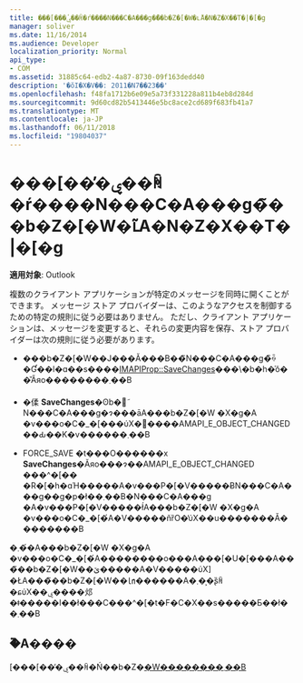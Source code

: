 ```yaml
---
title: ���[���̕ۑ��ꏊ�ŕ����N���C�A���g�̃��b�Z�[�W�ւ̃A�N�Z�X��T�|�[�g
manager: soliver
ms.date: 11/16/2014
ms.audience: Developer
localization_priority: Normal
api_type:
- COM
ms.assetid: 31885c64-edb2-4a87-8730-09f163dedd40
description: '�ŏI�X�V��: 2011�N7��23��'
ms.openlocfilehash: f48fa1712b6e09e5a73f331228a811b4eb8d284d
ms.sourcegitcommit: 9d60cd82b5413446e5bc8ace2cd689f683fb41a7
ms.translationtype: MT
ms.contentlocale: ja-JP
ms.lasthandoff: 06/11/2018
ms.locfileid: "19804037"
---
```

# <a name="supporting-multiple-client-access-to-messages-in-message-stores"></a>���[���̕ۑ��ꏊ�ŕ����N���C�A���g�̃��b�Z�[�W�ւ̃A�N�Z�X��T�|�[�g

  
  
**適用対象**: Outlook 
  
複数のクライアント アプリケーションが特定のメッセージを同時に開くことができます。 メッセージ ストア プロバイダーは、このようなアクセスを制御するための特定の規則に従う必要はありません。 ただし、クライアント アプリケーションは、メッセージを変更すると、それらの変更内容を保存、ストア プロバイダーは次の規則に従う必要があります。
  
- ���b�Z�[�W��J���Ă���B��̃N���C�A���g�̏ꍇ�Ɠ��l�ɑ��s����[IMAPIProp::SaveChanges](imapiprop-savechanges.md)���\�b�h�̍ŏ��̌Ăяo��������܂��B 
    
- �㑱 **SaveChanges**�ʘb�𑼂̃N���C�A���g�ɂ���āA���b�Z�[�W �X�g�A �v���o�C�_�[���ύX�𖳎����AMAPI_E_OBJECT_CHANGED ��Ԃ��K�v������܂��B 
    
- FORCE_SAVE �t���O������x **SaveChanges**�Ăяo���ɂ��AMAPI_E_OBJECT_CHANGED ���^�[�� �R�[�h�ɑΉ�����A�v���P�[�V�����ɃN���C�A���g��g�p�ł��܂��B�N���C�A���g �A�v���P�[�V�����ł́A���b�Z�[�W �X�g�A �v���o�C�_�[�́A�V�����ňȑO�̕ύX��u�������Ă��������B 
    
�܂��́A���b�Z�[�W �X�g�A �v���o�C�_�[�́A��������o���A���[�U�[���A���̃��b�Z�[�W��ێ�����A�V�����ύX] �ŁA���̃��b�Z�[�W��㏑������A�܂��͕ʂ̏ꏊ�ɕύX��ۑ����邩�ǂ�����I��ł���C���^�[�t�F�C�X��s�����Ƃ��ł��܂��B
  
## <a name="see-also"></a>�֘A����



[���[���̕ۑ��ꏊ�Ń��b�Z�[�W��������܂��B](implementing-messages-in-message-stores.md)

